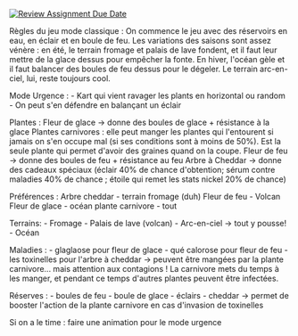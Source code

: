 [![Review Assignment Due Date](https://classroom.github.com/assets/deadline-readme-button-22041afd0340ce965d47ae6ef1cefeee28c7c493a6346c4f15d667ab976d596c.svg)](https://classroom.github.com/a/V4LfdTHJ)

Règles du jeu mode classique : 
    On commence le jeu avec des réservoirs en eau, en éclair et en boule de feu.
    Les variations des saisons sont assez vénère : en été, le terrain fromage et palais de lave fondent, et il faut leur mettre de la glace dessus pour empêcher la fonte. En hiver, l'océan gèle et il faut balancer des boules de feu dessus pour le dégeler. Le terrain arc-en-ciel, lui, reste toujours cool.

Mode Urgence : 
    - Kart qui vient ravager les plants en horizontal ou random
    - On peut s'en défendre en balançant un éclair


Plantes : 
        Fleur de glace -> donne des boules de glace + résistance à la glace
        Plantes carnivores : elle peut manger les plantes qui l'entourent si jamais on s'en occupe mal (si ses conditions sont à moins de 50%). Est la seule plante qui permet d'avoir des graines quand on la coupe.
        Fleur de feu -> donne des boules de feu + résistance au feu
        Arbre à Cheddar -> donne des cadeaux spéciaux (éclair 40% de chance d'obtention; sérum contre maladies 40% de chance ; étoile qui remet les stats nickel 20% de chance)

Préférences : 
    Arbre cheddar - terrain fromage (duh)
    Fleur de feu - Volcan
    Fleur de glace - océan
    plante carnivore - tout

Terrains:
        - Fromage
        - Palais de lave (volcan)
        - Arc-en-ciel -> tout y pousse!
        - Océan

Maladies : 
    - glaglaose pour fleur de glace
    - qué calorose pour fleur de feu
    - les toxinelles pour l'arbre à cheddar -> peuvent être mangées par la plante carnivore... mais attention aux contagions ! La carnivore mets du temps à les manger, et pendant ce temps d'autres plantes peuvent être infectées.

Réserves :
    - boules de feu
    - boule de glace
    - éclairs
    - cheddar -> permet de booster l'action de la plante carnivore en cas d'invasion de toxinelles 


Si on a le time : faire une animation pour le mode urgence
